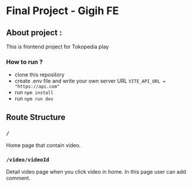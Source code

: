 # Final Project - Gigih FE
 
## About  project :
This is frontend project for Tokopedia play

### How to run ?
- clone this repository
- create .env file and write your own server URL `VITE_API_URL = "https://api.com"`
- run `npm install`
- run `npm run dev`

## Route Structure

### `/`
Home page that contain video.

### `/video/videoId`

Detail video page when you click video in home. In this page user can add comment.
